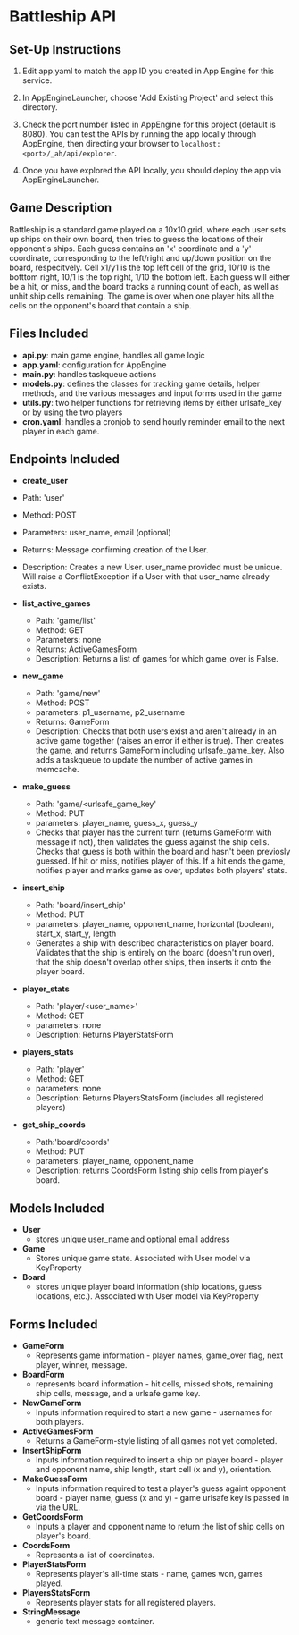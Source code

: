 # Battleship API


## Set-Up Instructions
1. Edit app.yaml to match the app ID you created in App Engine for this service.

1. In AppEngineLauncher, choose 'Add Existing Project' and select this directory.

1. Check the port number listed in AppEngine for this project (default is 8080). You can test the APIs by running the app locally through AppEngine, then directing your browser to `localhost:<port>/_ah/api/explorer`.

1. Once you have explored the API locally, you should deploy the app via AppEngineLauncher.


## Game Description
Battleship is a standard game played on a 10x10 grid, where each user sets up ships on their own board, then tries to guess the locations of their opponent's ships. Each guess contains an 'x' coordinate and a 'y' coordinate, corresponding to the left/right and up/down position on the board, respecitvely. Cell x1/y1 is the top left cell of the grid, 10/10 is the botttom right, 10/1 is the top right, 1/10 the bottom left. Each guess will either be a hit, or miss, and the board tracks a running count of each, as well as unhit ship cells remaining. The game is over when one player hits all the cells on the opponent's board that contain a ship.

## Files Included
- **api.py**: main game engine, handles all game logic
- **app.yaml**: configuration for AppEngine
- **main.py**: handles taskqueue actions
- **models.py**: defines the classes for tracking game details, helper methods, and the various messages and input forms used in the game
- **utils.py**: two helper functions for retrieving items by either urlsafe_key or by using the two players
- **cron.yaml**: handles a cronjob to send hourly reminder email to the next player in each game.


## Endpoints Included
 - **create_user**
  - Path: 'user'
  - Method: POST
  - Parameters: user_name, email (optional)
  - Returns: Message confirming creation of the User.
  - Description: Creates a new User. user_name provided must be unique. Will raise a ConflictException if a User with that user_name already exists.

- **list_active_games**
  - Path: 'game/list'
  - Method: GET
  - Parameters: none
  - Returns: ActiveGamesForm
  - Description: Returns a list of games for which game_over is False.

- **new_game**
  - Path: 'game/new'
  - Method: POST
  - parameters: p1_username, p2_username
  - Returns: GameForm
  - Description: Checks that both users exist and aren't already in an active game together (raises an error if either is true). Then creates the game, and returns GameForm including urlsafe_game_key. Also adds a taskqueue to update the number of active games in memcache.

- **make_guess**
  - Path: 'game/<urlsafe_game_key'
  - Method: PUT
  - parameters: player_name, guess_x, guess_y
  - Checks that player has the current turn (returns GameForm with message if not), then validates the guess against the ship cells. Checks that guess is both within the board and hasn't been previosly guessed. If hit or miss, notifies player of this. If a hit ends the game, notifies player and marks game as over, updates both players' stats.

- **insert_ship**
  - Path: 'board/insert_ship'
  - Method: PUT
  - parameters: player_name, opponent_name, horizontal (boolean), start_x, start_y, length
  - Generates a ship with described characteristics on player board. Validates that the ship is entirely on the board (doesn't run over), that the ship doesn't overlap other ships, then inserts it onto the player board.

- **player_stats**
  - Path: 'player/<user_name>'
  - Method: GET
  - parameters: none
  - Description: Returns PlayerStatsForm

- **players_stats**
  - Path: 'player'
  - Method: GET
  - parameters: none
  - Description: Returns PlayersStatsForm (includes all registered players)

- **get_ship_coords**
  - Path:'board/coords'
  - Method: PUT
  - parameters: player_name, opponent_name
  - Description: returns CoordsForm listing ship cells from player's board.


## Models Included
- **User**
  - stores unique user_name and optional email address
- **Game**
  - Stores unique game state. Associated with User model via KeyProperty
- **Board**
  - stores unique player board information (ship locations, guess locations, etc.). Associated with User model via KeyProperty


## Forms Included
- **GameForm**
  - Represents game information - player names, game_over flag, next player, winner, message.
- **BoardForm**
  - represents board information - hit cells, missed shots, remaining ship cells, message, and a urlsafe game key.
- **NewGameForm**
  - Inputs information required to start a new game - usernames for both players.
- **ActiveGamesForm**
  - Returns a GameForm-style listing of all games not yet completed.
- **InsertShipForm**
  - Inputs information required to insert a ship on player board - player and opponent name, ship length, start cell (x and y), orientation.
- **MakeGuessForm**
  - Inputs information required to test a player's guess againt opponent board - player name, guess (x and y) - game urlsafe key is passed in via the URL.
- **GetCoordsForm**
  - Inputs a player and opponent name to return the list of ship cells on player's board.
- **CoordsForm**
  - Represents a list of coordinates.
- **PlayerStatsForm**
  - Represents player's all-time stats - name, games won, games played.
- **PlayersStatsForm**
  - Represents player stats for all registered players.
- **StringMessage**
  - generic text message container.
